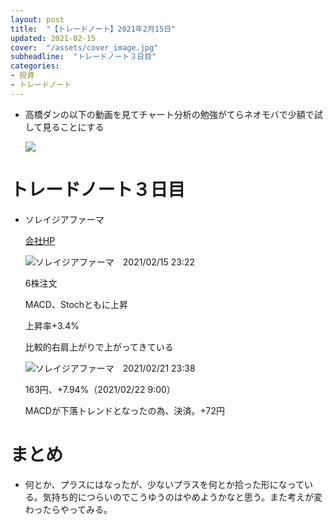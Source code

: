 ```yaml
---
layout: post
title:  "【トレードノート】2021年2月15日"
updated: 2021-02-15
cover:  "/assets/cover_image.jpg"
subheadline:  "トレードノート３日目"
categories: 
- 投資
- トレードノート
---
```


* 高橋ダンの以下の動画を見てチャート分析の勉強がてらネオモバで少額で試して見ることにする

    [![](https://img.youtube.com/vi/VJu8uJPC54o/0.jpg)](https://youtu.be/VJu8uJPC54o "MACDの使い方")

# トレードノート３日目

* ソレイジアファーマ

    [会社HP](http://solasia.co.jp/)

    ![](https://www.tradingview.com/x/1Uslm4jc/ "ソレイジアファーマ　2021/02/15 23:22")

    6株注文

    MACD、Stochともに上昇

    上昇率+3.4%

    比較的右肩上がりで上がってきている

    ![](https://www.tradingview.com/x/3wxFf9U3/ "ソレイジアファーマ　2021/02/21 23:38")

    163円、+7.94%（2021/02/22 9:00）

    MACDが下落トレンドとなったの為、決済。+72円

# まとめ

* 何とか、プラスにはなったが、少ないプラスを何とか拾った形になっている。気持ち的につらいのでこうゆうのはやめようかなと思う。また考えが変わったらやってみる。